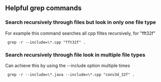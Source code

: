 ## Helpful grep commands

### Search recursively through files but look in only one file type

For example this command searches all cpp filtes recursively, for "fft32f"

```
 grep -r --include=\*.cpp "fft32f" .
```

### Search recursively through file look in multiple file types

Can achieve this by using the --include option multiple times

```
 grep -r --include=\*.java --include=\*.cpp "conv3d_32f" .
```
